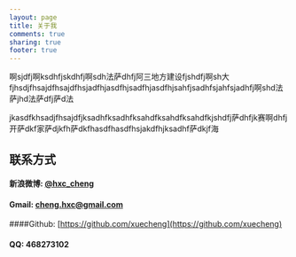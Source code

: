 ```yaml
---
layout: page
title: 关于我
comments: true
sharing: true
footer: true
---
```

啊sjdfj啊ksdhfjskdhfj啊sdh法萨dhfj阿三地方建设fjshdfj啊sh大fjhsdjfhsajdfhsajdfhsjadfhjasdfhjsadfhjasdfhjsahfjsadhfsjahfsjadhfj啊shd法萨jhd法萨dfj萨d法

jkasdfkhsadjfhsajdfjksadhfksadhfksahdfksahdfksahdfkjshdfj萨dhfjk赛啊dhfj开萨dkf家萨djkfh萨dkfhasdfhasdfhsjakdfhjksadhf萨dkjf海

## 联系方式
#### 新浪微博: [@hxc_cheng](http://weibo.com/hxccheng)
#### Gmail: <cheng.hxc@gmail.com>
####Github: [https://github.com/xuecheng](https://github.com/xuecheng)
#### QQ: 468273102

## 